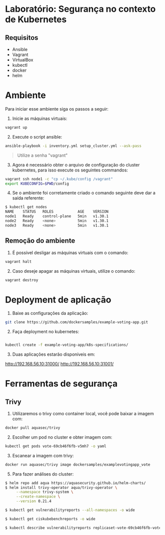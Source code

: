 # Laboratório: Segurança no contexto de Kubernetes

## Requisitos

- Ansible
- Vagrant
- VirtualBox
- kubectl
- docker
- helm

# Ambiente

Para iniciar esse ambiente siga os passos a seguir:

1. Inicie as máquinas virtuais:

```bash
vagrant up
```

2. Execute o script ansible:

```bash
ansible-playbook -i inventory.yml setup_cluster.yml --ask-pass
```
> Utilize a senha "vagrant"

3. Agora é necessário obter o arquivo de configuração do cluster kubernetes, para isso execute os seguintes commandos:
```bash
vagrant ssh node1 -c "cp ~/.kube/config /vagrant"
export KUBECONFIG=$PWD/config
```

4. Se o ambiente foi corretamente criado o comando seguinte deve dar a saída referente:

```bash
$ kubectl get nodes
NAME    STATUS   ROLES           AGE    VERSION
node1   Ready    control-plane   5min   v1.30.1
node2   Ready    <none>          5min   v1.30.1
node3   Ready    <none>          5min   v1.30.1

```

## Remoção do ambiente

1. É possível desligar as máquinas virtuais com o comando:

```bash
vagrant halt
```

2. Caso deseje apagar as máquinas virtuais, utilize o comando:

```bash
vagrant destroy
```

# Deployment de aplicação

1. Baixe as configurações da aplicação:

```bash
git clone https://github.com/dockersamples/example-voting-app.git
```

2. Faça deployment no kubernetes:

```bash

kubectl create -f example-voting-app/k8s-specifications/
```

3. Duas aplicações estarão disponíveis em:

http://192.168.56.10:31000/
http://192.168.56.10:31001/

# Ferramentas de segurança

## Trivy

1. Utilizaremos o trivy como container local, você pode baixar a imagem com:

```bash
docker pull aquasec/trivy
```

2. Escolher um pod no cluster e obter imagem com:

```bash
kubectl get pods vote-69cb46f6fb-v5mh7 -o yaml
```

3. Escanear a imagem com trivy:

```bash
docker run aquasec/trivy image dockersamples/examplevotingapp_vote
```

5. Para fazer análises do cluster:

```bash
$ helm repo add aqua https://aquasecurity.github.io/helm-charts/
$ helm install trivy-operator aqua/trivy-operator \
     --namespace trivy-system \
     --create-namespace \
     --version 0.21.4

$ kubectl get vulnerabilityreports --all-namespaces -o wide

$ kubectl get ciskubebenchreports -o wide

$ kubectl describe vulnerabilityreports replicaset-vote-69cb46f6fb-vote 
```


